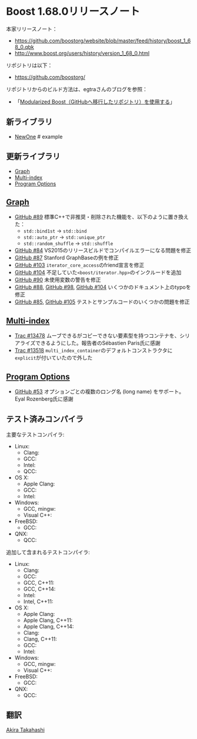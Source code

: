 # Boost 1.68.0リリースノート

本家リリースノート：

- <https://github.com/boostorg/website/blob/master/feed/history/boost_1_68_0.qbk>
- <http://www.boost.org/users/history/version_1_68_0.html>


リポジトリは以下：

- <https://github.com/boostorg/>


リポジトリからのビルド方法は、egtraさんのブログを参照：

- 「[Modularized Boost（GitHubへ移行したリポジトリ）を使用する](http://dev.activebasic.com/egtra/2013/12/03/620/)」


## 新ライブラリ

- [NewOne](#newone) # example


## 更新ライブラリ

- [Graph](#graph)
- [Multi-index](#multi-index)
- [Program Options](#program-options)


## <a id="graph" href="#graph">Graph</a>

- [GitHub #89](https://github.com/boostorg/graph/pull/89) 標準C++で非推奨・削除された機能を、以下のように置き換えた：
    - `std::bind1st` → `std::bind`
    - `std::auto_ptr` → `std::unique_ptr`
    - `std::random_shuffle` → `std::shuffle`
- [GitHub #84](https://github.com/boostorg/graph/pull/84) VS2015のリリースビルドでコンパイルエラーになる問題を修正
- [GitHub #87](https://github.com/boostorg/graph/pull/87) Stanford GraphBaseの例を修正
- [GitHub #103](https://github.com/boostorg/graph/pull/103) `iterator_core_access`のfriend宣言を修正
- [GitHub #104](https://github.com/boostorg/graph/pull/104) 不足していた`<boost/iterator.hpp>`のインクルードを追加
- [GitHub #90](https://github.com/boostorg/graph/pull/90) 未使用変数の警告を修正
- [GitHub #88](https://github.com/boostorg/graph/pull/88), [GitHub #98](https://github.com/boostorg/graph/pull/98), [GitHub #104](https://github.com/boostorg/graph/pull/104) いくつかのドキュメント上のtypoを修正
- [GitHub #85](https://github.com/boostorg/graph/pull/85), [GitHub #105](https://github.com/boostorg/graph/pull/105) テストとサンプルコードのいくつかの問題を修正


## <a id="multi-index" href="#multi-index">Multi-index</a>
- [Trac #13478](https://svn.boost.org/trac10/ticket/13478) ムーブできるがコピーできない要素型を持つコンテナを、シリアライズできるようにした。報告者のSébastien Paris氏に感謝
- [Trac #13518](https://svn.boost.org/trac10/ticket/13518) `multi_index_container`のデフォルトコンストラクタに`explicit`が付いていたので外した


## <a id="program-options" href="#program-options">Program Options</a>
- [GitHub #53](https://github.com/boostorg/program_options/pull/53) オプションごとの複数のロング名 (long name) をサポート。Eyal Rozenberg氏に感謝


## テスト済みコンパイラ
主要なテストコンパイラ:

- Linux:
	- Clang:
	- GCC:
	- Intel:
	- QCC:
- OS X:
	- Apple Clang:
	- GCC:
	- Intel:
- Windows:
	- GCC, mingw:
	- Visual C++:
- FreeBSD:
	- GCC:
- QNX:
	- QCC:

追加して含まれるテストコンパイラ:

- Linux:
	- Clang:
	- GCC:
	- GCC, C++11:
	- GCC, C++14:
	- Intel:
	- Intel, C++11:
- OS X:
	- Apple Clang:
	- Apple Clang, C++11:
	- Apple Clang, C++14:
	- Clang:
	- Clang, C++11:
	- GCC:
	- Intel:
- Windows:
	- GCC, mingw:
	- Visual C++:
- FreeBSD:
	- GCC:
- QNX:
	- QCC:

## 翻訳
[Akira Takahashi](https://github.com/faithandbrave)

